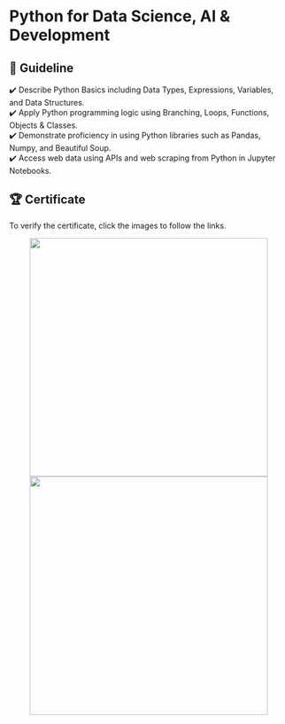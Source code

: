# Python for Data Science, AI & Development

## 📑 Guideline
✔️ Describe Python Basics including Data Types, Expressions, Variables, and Data Structures.</br>
✔️ Apply Python programming logic using Branching, Loops, Functions, Objects & Classes.</br>
✔️ Demonstrate proficiency in using Python libraries such as Pandas, Numpy, and Beautiful Soup.</br>
✔️ Access web data using APIs and web scraping from Python in Jupyter Notebooks.  </br>

## 🏆 Certificate 
To verify the certificate, click the images to follow the links.

<p align="middle">
  <a href="https://coursera.org/share/3d5df3122afe613b17eb63428966c57b"><img src="https://github.com/wangkuanhua/Image/blob/main/IBM-Data-Science-Professional-Certificate/04.%20Python%20for%20Data%20Science%2C%20AI%20%26%20Development/Certificate-Python_for_Data_Sci_and_AI_Development.png" height="430"></a>
  <a href="https://www.credly.com/badges/7285907f-c2f7-4903-aade-8d9ea3cf64d3"><img src="https://github.com/wangkuanhua/Image/blob/main/IBM-Data-Science-Professional-Certificate/04.%20Python%20for%20Data%20Science%2C%20AI%20%26%20Development/Badge-Python_for_Data_Sci_and_AI_Foundational.png" height="430"></a>
</p>

